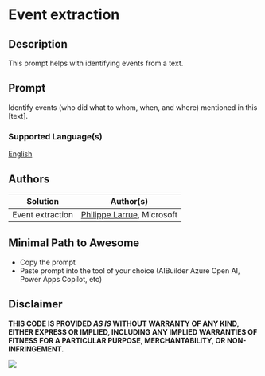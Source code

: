 # Event extraction

## Description

This prompt helps with identifying events from a text.

## Prompt

Identify events (who did what to whom, when, and where) mentioned in this [text].

### Supported Language(s)

[English](./en-us/prompt.md)

## Authors

Solution|Author(s)
--------|---------
Event extraction | [Philippe Larrue](https://github.com/Phil-cmd), Microsoft

## Minimal Path to Awesome

* Copy the prompt
* Paste prompt into the tool of your choice (AIBuilder Azure Open AI, Power Apps Copilot, etc)

## Disclaimer

**THIS CODE IS PROVIDED *AS IS* WITHOUT WARRANTY OF ANY KIND, EITHER EXPRESS OR IMPLIED, INCLUDING ANY IMPLIED WARRANTIES OF FITNESS FOR A PARTICULAR PURPOSE, MERCHANTABILITY, OR NON-INFRINGEMENT.**

<img src="https://m365-visitor-stats.azurewebsites.net/powerplatform-prompts/samples/ai-builder/event-extraction" aria-hidden="true" />
